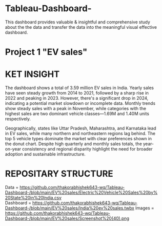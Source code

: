 # Tableau-Dashboard-
 This dashboard provides valuable & insightful and comprehensive study about the the data and transfer the data into the meaningful visual effective dashboard.
# Project 1 "EV sales"

# KET INSIGHT
The dashboard shows a total of 3.59 million EV sales in India. Yearly sales have seen steady growth from 2014 to 2021, followed by a sharp rise in 2022 and peaking in 2023. However, there's a significant drop in 2024, indicating a potential market slowdown or incomplete data. Monthly trends show steady sales with a peak in November, while categories with the highest sales are two dominant vehicle classes—1.69M and 1.40M units respectively.

Geographically, states like Uttar Pradesh, Maharashtra, and Karnataka lead in EV sales, while many northern and northeastern regions lag behind. The top 5 vehicle types dominate the market with clear preferences shown in the donut chart. Despite high quarterly and monthly sales totals, the year-on-year consistency and regional disparity highlight the need for broader adoption and sustainable infrastructure.

# REPOSITARY STRUCTURE
 Data = https://github.com/thakorabhishek643-wq/Tableau-Dashboard-/blob/main/EV%20sales/Electric%20Vehicle%20Sales%20by%20State%20in%20India.csv <br />
 Dashboard = https://github.com/thakorabhishek643-wq/Tableau-Dashboard-/blob/main/EV%20sales/India%20ev%20sales.twbx
 Images = https://github.com/thakorabhishek643-wq/Tableau-Dashboard-/blob/main/EV%20sales/Screenshot%20(40).png

 
